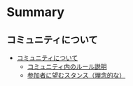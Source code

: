 # Summary

## コミュニティについて

* [コミュニティについて](コミュニティについて.md)
  * [コミュニティ内のルール説明](コミュニティ内のルール説明.md)
  * [参加者に望むスタンス（理念的な）](参加者に望むスタンス（理念的な）.md)